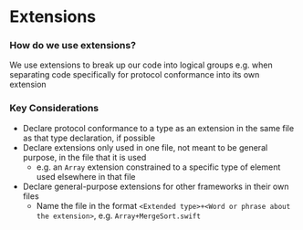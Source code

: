 # Extensions
### How do we use extensions?
We use extensions to break up our code into logical groups e.g. when separating code specifically for protocol conformance into its own extension

### Key Considerations
* Declare protocol conformance to a type as an extension in the same file as that type declaration, if possible
* Declare extensions only used in one file, not meant to be general purpose, in the file that it is used
	* e.g. an `Array` extension constrained to a specific type of element used elsewhere in that file
* Declare general-purpose extensions for other frameworks in their own files
	* Name the file in the format `<Extended type>+<Word or phrase about the extension>`, e.g. `Array+MergeSort.swift`
